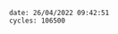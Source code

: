 

                date: 26/04/2022 09:42:51
                cycles: 106500

                         